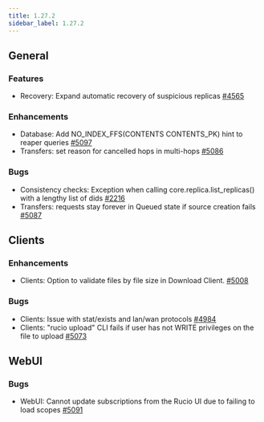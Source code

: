 ```yaml
---
title: 1.27.2
sidebar_label: 1.27.2
---
```


## General
### Features
- Recovery: Expand automatic recovery of suspicious replicas [#4565](https://github.com/rucio/rucio/issues/4565)

### Enhancements
- Database: Add NO_INDEX_FFS(CONTENTS CONTENTS_PK) hint to reaper queries [#5097](https://github.com/rucio/rucio/issues/5097)
- Transfers: set reason for cancelled hops in multi-hops [#5086](https://github.com/rucio/rucio/issues/5086)

### Bugs
- Consistency checks: Exception when calling core.replica.list_replicas() with a lengthy list of dids [#2216](https://github.com/rucio/rucio/issues/2216)
- Transfers: requests stay forever in Queued state if source creation fails [#5087](https://github.com/rucio/rucio/issues/5087)

## Clients
### Enhancements
- Clients: Option to validate files by file size in Download Client. [#5008](https://github.com/rucio/rucio/issues/5008)

### Bugs
- Clients: Issue with stat/exists and lan/wan protocols [#4984](https://github.com/rucio/rucio/issues/4984)
- Clients: "rucio upload" CLI fails if user has not WRITE privileges on the file to upload [#5073](https://github.com/rucio/rucio/issues/5073)

## WebUI
### Bugs
- WebUI: Cannot update subscriptions from the Rucio UI due to failing to load scopes [#5091](https://github.com/rucio/rucio/issues/5091)
